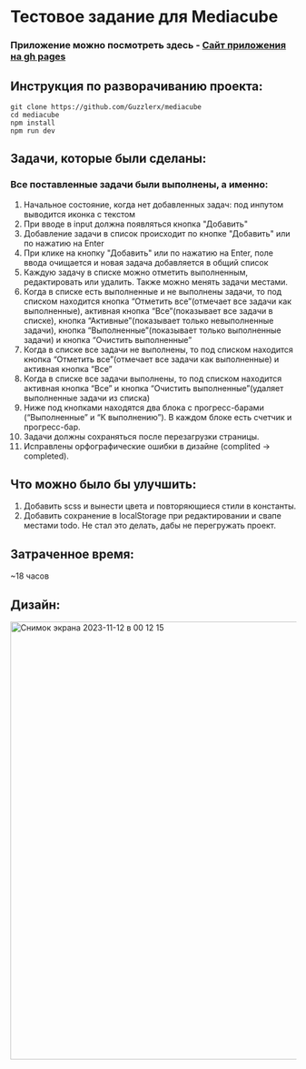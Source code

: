# Тестовое задание для Mediacube

### Приложение можно посмотреть здесь - [Сайт приложения на gh pages](https://guzzlerx.github.io/mediacube/)<br/>

## Инструкция по разворачиванию проекта:
`git clone https://github.com/Guzzlerx/mediacube`  
`cd mediacube`  
`npm install`  
`npm run dev`  

## Задачи, которые были сделаны:

### Все поставленные задачи были выполнены, а именно:

1. Начальное состояние, когда нет добавленных задач: под инпутом выводится иконка с текстом
2. При вводе в input должна появляться кнопка "Добавить"
3. Добавление задачи в список происходит по кнопке "Добавить" или по нажатию
на Enter
4. При клике на кнопку "Добавить" или по нажатию на Enter, поле ввода очищается
и новая задача добавляется в общий список
5. Каждую задачу в списке можно отметить выполненным, редактировать или
удалить. Также можно менять задачи местами.
6. Когда в списке есть выполненные и не выполнены задачи, то под списком
находится кнопка “Отметить все”(отмечает все задачи как выполненные), активная кнопка “Все”(показывает все задачи в списке), кнопка “Активные”(показывает только невыполненные задачи), кнопка “Выполненные”(показывает только выполненные задачи) и кнопка “Очистить выполненные”
7. Когда в списке все задачи не выполнены, то под списком находится кнопка “Отметить все”(отмечает все задачи как выполненные) и активная кнопка “Все”
8. Когда в списке все задачи выполнены, то под списком находится активная кнопка “Все” и кнопка “Очистить выполненные”(удаляет выполненные задачи из списка)
9. Ниже под кнопками находятся два блока с прогресс-барами (“Выполненные” и “К выполнению”). В каждом блоке есть счетчик и прогресс-бар.
10. Задачи должны сохраняться после перезагрузки страницы.
11. Исправлены орфографические ошибки в дизайне (complited -> completed).

## Что можно было бы улучшить:

1. Добавить scss и вынести цвета и повторяющиеся стили в константы.
2. Добавить сохранение в localStorage при редактировании и свапе местами todo. Не стал это делать, дабы не перегружать проект.

## Затраченное время:
~18 часов

## Дизайн:

<img width="770" alt="Снимок экрана 2023-11-12 в 00 12 15" src="https://github.com/Guzzlerx/mediacube/assets/92124996/c52d14bd-e503-4005-acbd-8ed6904ea196">
